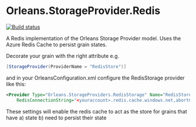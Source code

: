 # Orleans.StorageProvider.Redis

[![Build status](https://ci.appveyor.com/api/projects/status/x7j20s8bdhm7tkvq?svg=true)](https://ci.appveyor.com/project/richorama/orleans-storageprovider-redis)

A Redis implementation of the Orleans Storage Provider model. Uses the Azure Redis Cache to persist grain states.

Decorate your grain with the right attribute e.g.

```cs
[StorageProvider(ProviderName = "RedisStore")]
```

and in your OrleansConfiguration.xml configure the RedisStorage provider like this:

```xml
<Provider Type="Orleans.StorageProviders.RedisStorage" Name="RedisStore"
    RedisConnectionString="<youraccount>.redis.cache.windows.net,abortConnect=false,ssl=true,password=<yourkey>"/>
```

These settings will enable the redis cache to act as the store for grains that have 
a) state
b) need to persist their state
